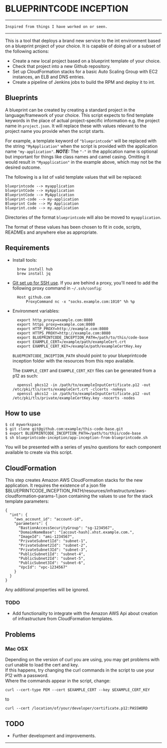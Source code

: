 # BLUEPRINTCODE INCEPTION
---

`Inspired from things I have worked on or seen.`

---

This is a tool that deploys a brand new service to the int environment based on a blueprint project of your choice. 
It is capable of doing all or a subset of the following actions:

* Create a new local project based on a blueprint template of your choice.
* Check that project into a new Github repository.
* Set up CloudFormation stacks for a basic Auto Scaling Group with EC2 instances, an ELB and DNS entries.
* Create a pipeline of Jenkins jobs to build the RPM and deploy it to int.

## Blueprints

A blueprint can be created by creating a standard project in the language/framework of your choice. 
This script expects to find template keywords in the place of actual project-specific information e.g. the project name in `project.json`. 
It will replace these with values relevant to the project name you provide when the script starts.

For example, a template keyword of `"blueprintcode"` will be replaced with the string `"MyApplication"` when the script is provided with the application name `"my-application"`. 
***NOTE:*** The `"-"` in the application name is optional but important for things like class names and camel casing. Omitting it would result in `"Myapplication"` in the example above, which may not be the desired outcome.

The following is a list of valid template values that will be replaced:

    blueprintcode --> myapplication
    blueprintCode --> myApplication
    BlueprintCode --> MyApplication
    blueprint-code --> my-application
    Blueprint Code --> My Application
    blueprint.code --> my.application

Directories of the format `blueprintcode` will also be moved to `myapplication`.

The format of these values has been chosen to fit in code, scripts, READMEs and anywhere else as appropriate.

## Requirements

- Install tools:

        brew install hub
        brew install jq

- [Git set up for SSH use](https://help.github.com/articles/generating-an-ssh-key/). 
If you are behind a proxy, you'll need to add the following proxy command in `~/.ssh/config`:

        Host github.com
            ProxyCommand nc -x "socks.example.com:1010" %h %p

- Environment variables:

        export http_proxy=example.com:8080
        export https_proxy=example.com:8080
        export HTTP_PROXY=http://example.com:8080
        export HTTPS_PROXY=http://example.com:8080
        export BLUEPRINTCODE_INCEPTION_PATH=/path/to/this/code-base
        export EXAMPLE_CERT=/example/path/exampleCert.crt
        export EXAMPLE_CERT_KEY=/example/path/exampleCertKey.key

    `BLUEPRINTCODE_INCEPTION_PATH` should point to your blueprintcode inception folder with the resources from this repo available.

    The `EXAMPLE_CERT` and `EXAMPLE_CERT_KEY` files can be generated from a p12 as such:

        openssl pkcs12 -in /path/to/exampleInputCertificate.p12 -out /etc/pki/tls/certs/exampleCert.crt -clcerts -nokeys
        openssl pkcs12 -in /path/to/exampleInputCertificate.p12 -out /etc/pki/tls/private/exampleCertKey.key -nocerts -nodes

## How to use

    $ cd myworkspace
    $ git clone git@github.com:example/this-code-base.git
    $ export BLUEPRINTCODE_INCEPTION_PATH=/path/to/this/code-base
    $ sh blueprintcode-inception/app-inception-from-blueprintcode.sh

You will be presented with a series of yes/no questions for each component available to create via this script.

## CloudFormation

This step creates Amazon AWS CloudFormation stacks for the new application.
It requires the existence of a json file $BLUEPRINTCODE_INCEPTION_PATH/resources/infrastructure/aws-cloudformation-params-1.json containing the values to use for the stack template parameters:

    {
      "int": {
        "aws_account_id": "account-id",
        "parameters": {
          "BastionAccessSecurityGroup": "sg-1234567",
          "DomainNameBase": "[accout-hash].xhst.example.com.",
          "ImageId": "ami-1234567",
          "PrivateSubnet1Id": "subnet-1",
          "PrivateSubnet2Id": "subnet-2",
          "PrivateSubnet3Id": "subnet-3",
          "PublicSubnet1Id": "subnet-4",
          "PublicSubnet2Id": "subnet-5",
          "PublicSubnet3Id": "subnet-6",
          "VpcId": "vpc-1234567"
        }
      }
    }

Any additional properties will be ignored.

### TODO 

* Add functionality to integrate with the Amazon AWS Api about creation of infrastructure from CloudFormation templates.

## Problems

### Mac OSX

Depending on the version of curl you are using, you may get problems with curl unable to load the cert and key.  
If this happens, try changing the curl commands in the script to use your P12 with a password.  
Where the commands appear in the script, change:

```curl --cert-type PEM --cert $EXAMPLE_CERT --key $EXAMPLE_CERT_KEY```

to

```curl --cert /location/of/your/developer/certificate.p12:PASSWORD```

## TODO

* Further development and improvements.



---


